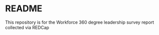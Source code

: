 # README #

This repository is for the Workforce 360 degree leadership survey report collected via REDCap